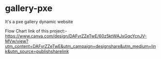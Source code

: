 # gallery-pxe
It's a pxe gallery dynamic website

Flow Chart link of this project:-
https://www.canva.com/design/DAFvrZZeTwE/60z5ktWAJxGqcYcnJV-MVw/view?utm_content=DAFvrZZeTwE&utm_campaign=designshare&utm_medium=link&utm_source=publishsharelink
